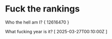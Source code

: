 # Fuck the rankings

Who the hell am I?
{ 12616470 }

What fucking year is it?
[ 2025-03-27T00:10:00Z ]
